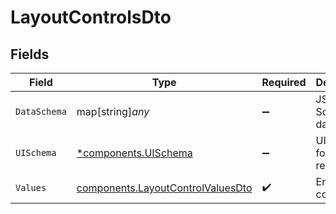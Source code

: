 # LayoutControlsDto


## Fields

| Field                                                                                  | Type                                                                                   | Required                                                                               | Description                                                                            |
| -------------------------------------------------------------------------------------- | -------------------------------------------------------------------------------------- | -------------------------------------------------------------------------------------- | -------------------------------------------------------------------------------------- |
| `DataSchema`                                                                           | map[string]*any*                                                                       | :heavy_minus_sign:                                                                     | JSON Schema for data                                                                   |
| `UISchema`                                                                             | [*components.UISchema](../../models/components/uischema.md)                            | :heavy_minus_sign:                                                                     | UI Schema for rendering                                                                |
| `Values`                                                                               | [components.LayoutControlValuesDto](../../models/components/layoutcontrolvaluesdto.md) | :heavy_check_mark:                                                                     | Email layout controls                                                                  |